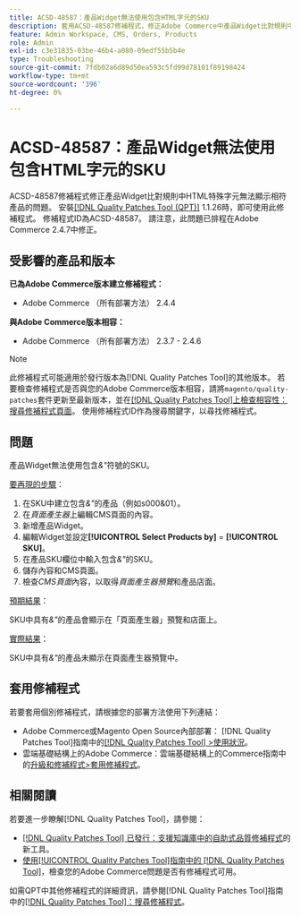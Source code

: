 ```yaml
---
title: ACSD-48587：產品Widget無法使用包含HTML字元的SKU
description: 套用ACSD-48587修補程式，修正Adobe Commerce中產品Widget比對規則中的HTML特殊字元無法顯示相符產品的問題。
feature: Admin Workspace, CMS, Orders, Products
role: Admin
exl-id: c3e31835-03be-46b4-a080-09edf55b5b4e
type: Troubleshooting
source-git-commit: 7fdb02a6d89d50ea593c5fd99d78101f89198424
workflow-type: tm+mt
source-wordcount: '396'
ht-degree: 0%

---
```


# ACSD-48587：產品Widget無法使用包含HTML字元的SKU

ACSD-48587修補程式修正產品Widget比對規則中HTML特殊字元無法顯示相符產品的問題。 安裝[[!DNL Quality Patches Tool (QPT)]](https://experienceleague.adobe.com/zh-hant/docs/commerce-operations/tools/quality-patches-tool/quality-patches-tool-to-self-serve-quality-patches) 1.1.26時，即可使用此修補程式。 修補程式ID為ACSD-48587。 請注意，此問題已排程在Adobe Commerce 2.4.7中修正。

## 受影響的產品和版本

**已為Adobe Commerce版本建立修補程式：**

* Adobe Commerce （所有部署方法） 2.4.4

**與Adobe Commerce版本相容：**

* Adobe Commerce （所有部署方法） 2.3.7 - 2.4.6

>[!NOTE]
>
>此修補程式可能適用於發行版本為[!DNL Quality Patches Tool]的其他版本。 若要檢查修補程式是否與您的Adobe Commerce版本相容，請將`magento/quality-patches`套件更新至最新版本，並在[[!DNL Quality Patches Tool]上檢查相容性：搜尋修補程式頁面](https://experienceleague.adobe.com/tools/commerce-quality-patches/index.html?lang=zh-Hant)。 使用修補程式ID作為搜尋關鍵字，以尋找修補程式。

## 問題

產品Widget無法使用包含&#x200B;*&amp;&quot;*&#x200B;符號的SKU。

<u>要再現的步驟</u>：

1. 在SKU中建立包含&#x200B;*&amp;&quot;*&#x200B;的產品（例如s000&amp;01）。
1. 在&#x200B;*頁面產生器*&#x200B;上編輯CMS頁面的內容。
1. 新增產品Widget。
1. 編輯Widget並設定&#x200B;**[!UICONTROL Select Products by]** = **[!UICONTROL SKU]**。
1. 在產品SKU欄位中輸入包含&#x200B;*&amp;&quot;*&#x200B;的SKU。
1. 儲存內容和CMS頁面。
1. 檢查&#x200B;*CMS頁面*&#x200B;內容，以取得&#x200B;*頁面產生器預覽*&#x200B;和產品店面。

<u>預期結果</u>：

SKU中具有&#x200B;*&amp;&quot;*&#x200B;的產品會顯示在「頁面產生器」預覽和店面上。

<u>實際結果</u>：

SKU中具有&#x200B;*&amp;&quot;*&#x200B;的產品未顯示在頁面產生器預覽中。

## 套用修補程式

若要套用個別修補程式，請根據您的部署方法使用下列連結：

* Adobe Commerce或Magento Open Source內部部署： [!DNL Quality Patches Tool]指南中的[[!DNL Quality Patches Tool] >使用狀況](/help/tools/quality-patches-tool/usage.md)。
* 雲端基礎結構上的Adobe Commerce：雲端基礎結構上的Commerce指南中的[升級和修補程式>套用修補程式](https://experienceleague.adobe.com/docs/commerce-cloud-service/user-guide/develop/upgrade/apply-patches.html?lang=zh-Hant)。

## 相關閱讀

若要進一步瞭解[!DNL Quality Patches Tool]，請參閱：

* [[!DNL Quality Patches Tool] 已發行：支援知識庫中的自助式品質修補程式](https://experienceleague.adobe.com/zh-hant/docs/commerce-operations/tools/quality-patches-tool/quality-patches-tool-to-self-serve-quality-patches)的新工具。
* [使用[!UICONTROL Quality Patches Tool]指南中的 [!DNL Quality Patches Tool]](/help/tools/quality-patches-tool/patches-available-in-qpt/check-patch-for-magento-issue-with-magento-quality-patches.md)，檢查您的Adobe Commerce問題是否有修補程式可用。


如需QPT中其他修補程式的詳細資訊，請參閱[!DNL Quality Patches Tool]指南中的[[!DNL Quality Patches Tool]：搜尋修補程式](https://experienceleague.adobe.com/tools/commerce-quality-patches/index.html?lang=zh-Hant)。

